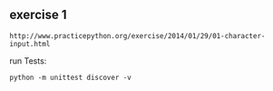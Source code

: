 
## exercise 1

    http://www.practicepython.org/exercise/2014/01/29/01-character-input.html

run Tests:

    python -m unittest discover -v

